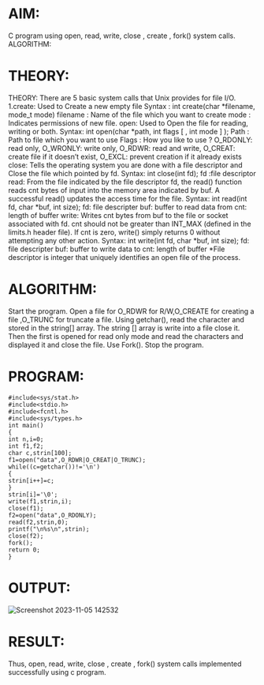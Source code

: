 # AIM:
C program using open, read, write, close , create , fork() system calls.
ALGORITHM:
# THEORY:
THEORY:
There are 5 basic system calls that Unix provides for file I/O.
1.create: Used to Create a new empty file
Syntax : int create(char *filename, mode_t mode)
filename : Name of the file which you want to create
mode : Indicates permissions of new file.
open: Used to Open the file for reading, writing or both. Syntax: int open(char *path, int flags [ , int mode ] );
Path : Path to file which you want to use
Flags : How you like to use ?
O_RDONLY: read only, O_WRONLY: write only, O_RDWR: read and write, O_CREAT: create file if it doesn’t exist, O_EXCL: prevent creation if it already exists
close: Tells the operating system you are done with a file descriptor and Close the file which pointed by fd. Syntax: int close(int fd); fd :file descriptor
read: From the file indicated by the file descriptor fd, the read() function reads cnt bytes of input into the memory area indicated by buf. A successful read() updates the access time for the file. Syntax: int read(int fd, char *buf, int size);
fd: file descripter buf: buffer to read data from cnt: length of buffer
write: Writes cnt bytes from buf to the file or socket associated with fd. cnt should not be greater than INT_MAX (defined in the limits.h header file). If cnt is zero, write() simply returns 0 without attempting any other action. Syntax: int write(int fd, char *buf, int size);
fd: file descripter buf: buffer to write data to cnt: length of buffer
*File descriptor is integer that uniquely identifies an open file of the process.
# ALGORITHM:
Start the program.
Open a file for O_RDWR for R/W,O_CREATE for creating a file ,O_TRUNC for truncate a file.
Using getchar(), read the character and stored in the string[] array.
The string [] array is write into a file close it.
Then the first is opened for read only mode and read the characters and displayed it and close the file.
Use Fork().
Stop the program.

# PROGRAM:
```
#include<sys/stat.h> 
#include<stdio.h> 
#include<fcntl.h> 
#include<sys/types.h> 
int main() 
{ 
int n,i=0; 
int f1,f2; 
char c,strin[100]; 
f1=open("data",O_RDWR|O_CREAT|O_TRUNC); 
while((c=getchar())!='\n') 
{ 
strin[i++]=c; 
} 
strin[i]='\0'; 
write(f1,strin,i); 
close(f1); 
f2=open("data",O_RDONLY); 
read(f2,strin,0); 
printf("\n%s\n",strin); 
close(f2); 
fork(); 
return 0; 
}
```
# OUTPUT:

![Screenshot 2023-11-05 142532](https://github.com/BaskaranV15/EX.7-IMPLEMENTATION-OF-SYSTEM-CALLS-READ-WRITE-FORK-OPEN-CLOSE/assets/118703522/e8604b03-3629-4f0b-ab1e-f183bbe9fedb)


# RESULT:
Thus, open, read, write, close , create , fork() system calls implemented successfully using c program.
